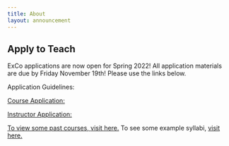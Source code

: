 ```yaml
---
title: About
layout: announcement
---
```

## Apply to Teach

ExCo applications are now open for Spring 2022! All application materials are due by Friday November 19th! Please use the links below.



Application Guidelines: <a href="https://docs.google.com/document/d/1obgJ-4tA1Ke8WnA4kplCse_8El-laG2jPAOpYtzflDU/edit?usp=sharing">

Course Application: <a href="https://forms.gle/QmmDSGjVGXazxE4q6">

Instructor Application: <a href="https://forms.gle/tH7WmDYaHv4VNSL87">



To view some past courses, <a href="/resources/oldcourses">visit here.</a> To see some example syllabi, <a href="/teach/syllabi">visit here.</a>

